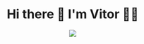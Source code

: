 <h1 align='center'>
  Hi there 👋 I'm Vitor 👨‍💻
</h1>

<p align='center'>
  <a href="https://www.linkedin.com/in/vhferrari/" target="_blank"><img src="https://img.shields.io/badge/LinkedIn-0077B5?style=for-the-badge&logo=linkedin&logoColor=white"/></a>
</p>
